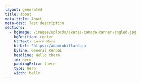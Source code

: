 ```yaml
---
layout: generated
title: about
meta-title: About
meta-desc: Test description
sections:
  - bgImage: /images/uploads/skatae-canada-banner-angled.jpg
    bgPosition: center
    btnText: Learn More
    btnUrl: 'https://adamrobillard.ca'
    byline: General Kenobi
    headline: Hello there
    id: hero
    paddingExtra: there
    type: hero
    width: hello
---
```


